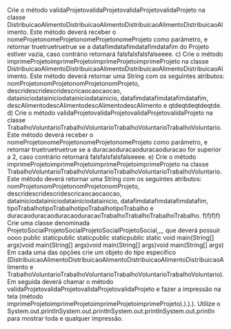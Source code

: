 Crie o método validaProjetovalidaProjetovalidaProjetovalidaProjeto na classe DistribuicaoAlimentoDistribuicaoAlimentoDistribuicaoAlimentoDistribuicaoAlimento. Este método deverá
receber o nomeProjetonomeProjetonomeProjetonomeProjeto como parâmetro, e retornar truetruetruetrue se a datafimdatafimdatafimdatafim do Projeto
estiver vazia, caso contrário retornará falsfalsfalsfalseeee.
c) Crie o método imprimeProjetoimprimeProjetoimprimeProjetoimprimeProjeto na classe DistribuicaoAlimentoDistribuicaoAlimentoDistribuicaoAlimentoDistribuicaoAlimento. Este método
deverá retornar uma String com os seguintes atributos: nomProjetonomProjetonomProjetonomProjeto, descridescridescridescricaocaocaocao,
datainiciodatainiciodatainiciodatainicio, datafimdatafimdatafimdatafim, descAlimentodescAlimentodescAlimentodescAlimento e qtdeqtdeqtdeqtde.
d) Crie o método validaProjetovalidaProjetovalidaProjetovalidaProjeto na classe TrabalhoVoluntarioTrabalhoVoluntarioTrabalhoVoluntarioTrabalhoVoluntario. Este método deverá
receber o nomeProjetonomeProjetonomeProjetonomeProjeto como parâmetro, e retornar truetruetruetrue se a duracaoduracaoduracaoduracao for
superior a 2, caso contrário retornará falsfalsfalsfalseeee.
e) Crie o método imprimeProjetoimprimeProjetoimprimeProjetoimprimeProjeto na classe TrabalhoVoluntarioTrabalhoVoluntarioTrabalhoVoluntarioTrabalhoVoluntario. Este método
deverá retornar uma String com os seguintes atributos: nomProjetonomProjetonomProjetonomProjeto, descridescridescridescricaocaocaocao,
datainiciodatainiciodatainiciodatainicio, datafimdatafimdatafimdatafim, tipoTrabalhotipoTrabalhotipoTrabalhotipoTrabalho e duracaoduracaoduracaoduracaoTrabalhoTrabalhoTrabalhoTrabalho.
f)f)f)f) Crie uma classe denominada ProjetoSocialProjetoSocialProjetoSocialProjetoSocial,,,, que deverá possuir oooo public staticpublic staticpublic staticpublic static
void main(String[] args)void main(String[] args)void main(String[] args)void main(String[] args)
Em cada uma das opções crie um objeto do tipo específico (DistribuicaoAlimentoDistribuicaoAlimentoDistribuicaoAlimentoDistribuicaoAlimento e
TrabalhoVoluntarioTrabalhoVoluntarioTrabalhoVoluntarioTrabalhoVoluntario).
Em seguida deverá chamar o método validaProjetovalidaProjetovalidaProjetovalidaProjeto e fazer a impressão na tela (método
imprimeProjetoimprimeProjetoimprimeProjetoimprimeProjeto).).).). Utilize o System.out.printlnSystem.out.printlnSystem.out.printlnSystem.out.println para mostrar toda e qualquer impressão.

